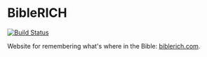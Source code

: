 BibleRICH
=========

[![Build Status](https://travis-ci.org/xonev/biblerich.png?branch=master)](https://travis-ci.org/xonev/biblerich)

Website for remembering what's where in the Bible: [biblerich.com](http://biblerich.com).
